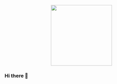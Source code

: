 <div id="header" align="center">
<img src="https://media.giphy.com/media/bGgsc5mWoryfgKBx1u/giphy.gif" width="200" />
</div>




### Hi there 👋

<!--
**TmKosinski/TmKosinski** is a ✨ _special_ ✨ repository because its `README.md` (this file) appears on your GitHub profile.

Here are some ideas to get you started:

- 🔭 I’m currently working on ...
- 🌱 I’m currently learning ...
- 👯 I’m looking to collaborate on ...
- 🤔 I’m looking for help with ...
- 💬 Ask me about ...
- 📫 How to reach me: ...
- 😄 Pronouns: ...
- ⚡ Fun fact: ...
-->
